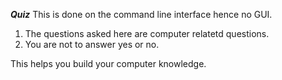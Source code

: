 ***********Quiz***********
This is done on the command line interface hence no GUI.
1) The questions asked here are computer relatetd questions.
2) You are not to answer yes or no.

This helps you build your computer knowledge.